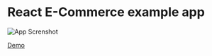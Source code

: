 # React E-Commerce example app

![App Screnshot](https://github.com/tomzacchia/ecommerce-project/blob/master/documentation_images/app_screenshot.png)

[Demo](https://react-diamond-clothing.herokuapp.com/)
